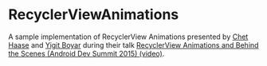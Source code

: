 # RecyclerViewAnimations

A sample implementation of RecyclerView Animations presented by [Chet Haase](https://plus.google.com/104755487586666698979) and [Yigit Boyar](https://github.com/yigit)
during their talk [RecyclerView Animations and Behind the Scenes (Android Dev Summit 2015) (video)](https://www.youtube.com/watch?v=imsr8NrIAMs).